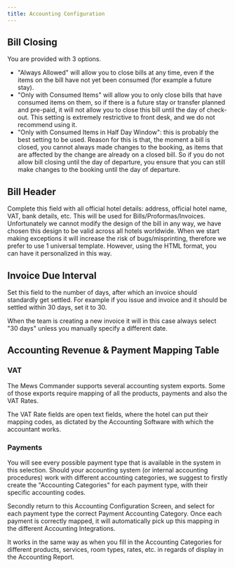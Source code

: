 ```yaml
---
title: Accounting Configuration
---
```


## Bill Closing

You are provided with 3 options.

 - "Always Allowed" will allow you to close bills at any time, even if the items on the bill have not yet been consumed (for example a future stay).
 - "Only with Consumed Items" will allow you to only close bills that have consumed items on them, so if there is a future stay or transfer planned and pre-paid, it will not allow you to close this bill until the day of check-out. This setting is extremely restrictive to front desk, and we do not recommend using it.
 - "Only with Consumed Items in Half Day Window": this is probably the best setting to be used. Reason for this is that, the moment a bill is closed, you cannot always made changes to the booking, as items that are affected by the change are already on a closed bill. So if you do not allow bill closing until the day of departure, you ensure that you can still make changes to the booking until the day of departure.
 
## Bill Header

Complete this field with all official hotel details: address, official hotel name, VAT, bank details, etc. This will be used for Bills/Proformas/Invoices.
Unfortunately we cannot modify the design of the bill in any way, we have chosen this design to be valid across all hotels worldwide. When we start making exceptions it will increase the risk of bugs/misprinting, therefore we prefer to use 1 universal template. However, using the HTML format, you can have it personalized in this way.

## Invoice Due Interval

Set this field to the number of days, after which an invoice should standardly get settled. For example if you issue and invoice and it should be settled within 30 days, set it to 30. 

When the team is creating a new invoice it will in this case always select "30 days" unless you manually specify a different date.

## Accounting Revenue & Payment Mapping Table

### VAT

The Mews Commander supports several accounting system exports. Some of those exports require mapping of all the products, payments and also the VAT Rates.

The VAT Rate fields are open text fields, where the hotel can put their mapping codes, as dictated by the Accounting Software with which the accountant works.

### Payments

You will see every possible payment type that is available in the system in this selection. Should your accounting system (or internal accounting procedures) work with different accounting categories, we suggest to firstly create the "Accounting Categories" for each payment type, with their specific accounting codes. 

Secondly return to this Accounting Configuration Screen, and select for each payment type the correct Payment Accounting Category. Once each payment is correctly mapped, it will automatically pick up this mapping in the different Accounting Integrations.

It works in the same way as when you fill in the Accounting Categories for different products, services, room types, rates, etc. in regards of display in the Accounting Report.


